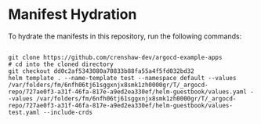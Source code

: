 
# Manifest Hydration

To hydrate the manifests in this repository, run the following commands:

```shell

git clone https://github.com/crenshaw-dev/argocd-example-apps
# cd into the cloned directory
git checkout dd0c2af5343080a70833b88fa55a4f5fd032bd32
helm template . --name-template test --namespace default --values /var/folders/fm/6nfh06tj61sggxnjx8smk1zh0000gr/T/_argocd-repo/727ae0f3-a31f-46fa-817e-a9ed2ea330ef/helm-guestbook/values.yaml --values /var/folders/fm/6nfh06tj61sggxnjx8smk1zh0000gr/T/_argocd-repo/727ae0f3-a31f-46fa-817e-a9ed2ea330ef/helm-guestbook/values-test.yaml --include-crds
```